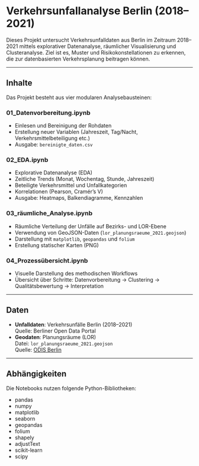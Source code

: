 # Verkehrsunfallanalyse Berlin (2018–2021)

Dieses Projekt untersucht Verkehrsunfalldaten aus Berlin im Zeitraum 2018–2021 mittels explorativer Datenanalyse, räumlicher Visualisierung und Clusteranalyse. Ziel ist es, Muster und Risikokonstellationen zu erkennen, die zur datenbasierten Verkehrsplanung beitragen können.

---

## Inhalte

Das Projekt besteht aus vier modularen Analysebausteinen:

### 01_Datenvorbereitung.ipynb
- Einlesen und Bereinigung der Rohdaten
- Erstellung neuer Variablen (Jahreszeit, Tag/Nacht, Verkehrsmittelbeteiligung etc.)
- Ausgabe: `bereinigte_daten.csv`

### 02_EDA.ipynb
- Explorative Datenanalyse (EDA)
- Zeitliche Trends (Monat, Wochentag, Stunde, Jahreszeit)
- Beteiligte Verkehrsmittel und Unfallkategorien
- Korrelationen (Pearson, Cramér’s V)
- Ausgabe: Heatmaps, Balkendiagramme, Kennzahlen

### 03_räumliche_Analyse.ipynb
- Räumliche Verteilung der Unfälle auf Bezirks- und LOR-Ebene
- Verwendung von GeoJSON-Daten (`lor_planungsraeume_2021.geojson`)
- Darstellung mit `matplotlib`, `geopandas` und `folium`
- Erstellung statischer Karten (PNG)

### 04_Prozessübersicht.ipynb
- Visuelle Darstellung des methodischen Workflows
- Übersicht über Schritte: Datenvorbereitung → Clustering → Qualitätsbewertung → Interpretation

---

## Daten

- **Unfalldaten**: Verkehrsunfälle Berlin (2018–2021)  
  Quelle: Berliner Open Data Portal
- **Geodaten**: Planungsräume (LOR)  
  Datei: `lor_planungsraeume_2021.geojson`  
  Quelle: [ODIS Berlin](https://daten.odis-berlin.de/dataset/lor_planungsgraeume_2021)

---

## Abhängigkeiten

Die Notebooks nutzen folgende Python-Bibliotheken:

- pandas
- numpy
- matplotlib
- seaborn
- geopandas
- folium
- shapely
- adjustText
- scikit-learn
- scipy
